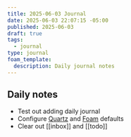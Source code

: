 ```yaml
---
title: 2025-06-03 Journal
date: 2025-06-03 22:07:15 -05:00
published: 2025-06-03
draft: true
tags:
  - journal
type: journal
foam_template:
  description: Daily journal notes
---
```


## Daily notes

* Test out adding daily journal
* Configure [Quartz](https://quartz.jzhao.xyz/) and [Foam](https://foambubble.github.io/foam/) defaults
* Clear out [[inbox]] and [[todo]]
